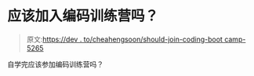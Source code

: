 # 应该加入编码训练营吗？

> 原文:[https://dev . to/cheahengsoon/should-join-coding-boot camp-5265](https://dev.to/cheahengsoon/should-join-coding-bootcamp-5265)

自学完应该参加编码训练营吗？